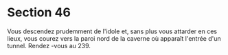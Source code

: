 # Section 46

Vous descendez prudemment de l'idole et, sans plus vous attarder en ces lieux, vous
courez vers la paroi nord de la caverne où apparaît l'entrée d'un tunnel. Rendez -vous au
239.